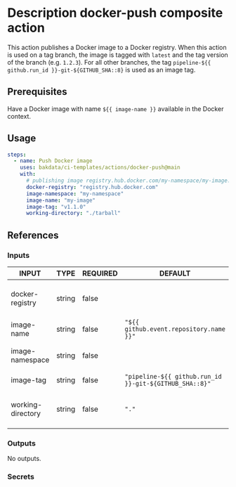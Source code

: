 # Description docker-push composite action

This action publishes a Docker image to a Docker registry. When this action is used on a tag branch, the image is tagged with `latest` and the tag version of the branch (e.g. `1.2.3`). For all other branches, the tag `pipeline-${{ github.run_id }}-git-${GITHUB_SHA::8}` is used as an image tag.

## Prerequisites

Have a Docker image with name `${{ image-name }}` available in the Docker context.

## Usage

```yaml
steps:
  - name: Push Docker image
    uses: bakdata/ci-templates/actions/docker-push@main
    with:
      # publishing image registry.hub.docker.com/my-namespace/my-image:v1.1.0
      docker-registry: "registry.hub.docker.com"
      image-namespace: "my-namespace"
      image-name: "my-image"
      image-tag: "v1.1.0"
      working-directory: "./tarball"
```

## References

### Inputs

<!-- AUTO-DOC-INPUT:START - Do not remove or modify this section -->

| INPUT             | TYPE   | REQUIRED | DEFAULT                                                | DESCRIPTION                                  |
| ----------------- | ------ | -------- | ------------------------------------------------------ | -------------------------------------------- |
| docker-registry   | string | false    |                                                        | Host where the image should be pushed to.    |
| image-name        | string | false    | `"${{ github.event.repository.name }}"`                | Name of Docker image.                        |
| image-namespace   | string | false    |                                                        | Namespace of Docker image.                   |
| image-tag         | string | false    | `"pipeline-${{ github.run_id }}-git-${GITHUB_SHA::8}"` | Tag of Docker image.                         |
| working-directory | string | false    | `"."`                                                  | Working directory for your Docker artifacts. |

<!-- AUTO-DOC-INPUT:END -->

### Outputs

<!-- AUTO-DOC-OUTPUT:START - Do not remove or modify this section -->

No outputs.

<!-- AUTO-DOC-OUTPUT:END -->

### Secrets
